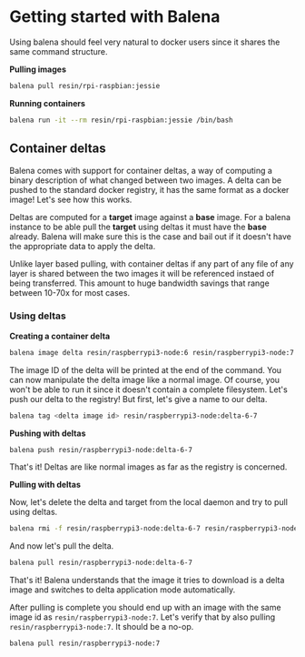 # Getting started with Balena

Using balena should feel very natural to docker users since it shares the same
command structure.

**Pulling images**

```bash
balena pull resin/rpi-raspbian:jessie
```

**Running containers**

```bash
balena run -it --rm resin/rpi-raspbian:jessie /bin/bash
```

## Container deltas

Balena comes with support for container deltas, a way of computing a binary
description of what changed between two images. A delta can be pushed to the
standard docker registry, it has the same format as a docker image! Let's see
how this works.

Deltas are computed for a **target** image against a **base** image. For a
balena instance to be able pull the **target** using deltas it must have the
**base** already. Balena will make sure this is the case and bail out if it
doesn't have the appropriate data to apply the delta.

Unlike layer based pulling, with container deltas if any part of any file of
any layer is shared between the two images it will be referenced instaed of
being transferred. This amount to huge bandwidth savings that range between
10-70x for most cases.

### Using deltas

**Creating a container delta**

```bash
balena image delta resin/raspberrypi3-node:6 resin/raspberrypi3-node:7
```

The image ID of the delta will be printed at the end of the command. You can
now manipulate the delta image like a normal image. Of course, you won't be
able to run it since it doesn't contain a complete filesystem. Let's push our
delta to the registry! But first, let's give a name to our delta.

```bash
balena tag <delta image id> resin/raspberrypi3-node:delta-6-7
```

**Pushing with deltas**

```bash
balena push resin/raspberrypi3-node:delta-6-7
```
That's it! Deltas are like normal images as far as the registry is concerned.

**Pulling with deltas**

Now, let's delete the delta and target from the local daemon and try to pull using deltas.
```bash
balena rmi -f resin/raspberrypi3-node:delta-6-7 resin/raspberrypi3-node:7
```
And now let's pull the delta.
```bash
balena pull resin/raspberrypi3-node:delta-6-7
```

That's it! Balena understands that the image it tries to download is a delta
image and switches to delta application mode automatically.

After pulling is complete you should end up with an image with the same image
id as `resin/raspberrypi3-node:7`. Let's verify that by also pulling
`resin/raspberrypi3-node:7`. It should be a no-op.

```bash
balena pull resin/raspberrypi3-node:7
```

